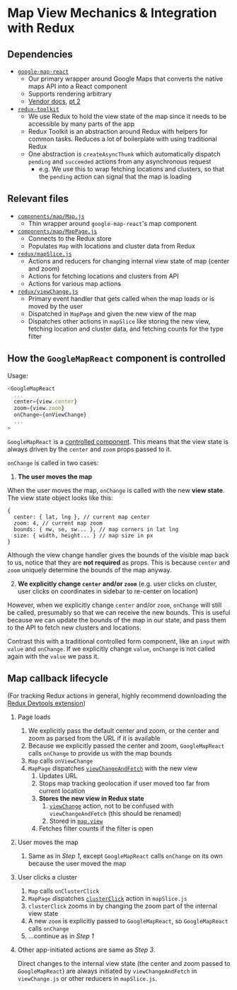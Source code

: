 # Map View Mechanics & Integration with Redux

## Dependencies

- [`google-map-react`](https://github.com/google-map-react/google-map-react)
  - Our primary wrapper around Google Maps that converts the native maps API into a React component
  - Supports rendering arbitrary
  - [Vendor docs](https://github.com/google-map-react/google-map-react/blob/master/API.md), [pt 2](https://github.com/google-map-react/google-map-react/blob/master/DOC.md)
- [`redux-toolkit`](https://redux-toolkit.js.org/tutorials/quick-start)
  - We use Redux to hold the view state of the map since it needs to be accessible by many parts of the app
  - Redux Toolkit is an abstraction around Redux with helpers for common tasks. Reduces a lot of boilerplate with using traditional Redux
  - One abstraction is `createAsyncThunk` which automatically dispatch `pending` and `succeeded` actions from any asynchronous request
    - e.g. We use this to wrap fetching locations and clusters, so that the `pending` action can signal that the map is loading

## Relevant files

- [`components/map/Map.js`](https://github.com/falling-fruit/falling-fruit-web/blob/main/src/components/map/Map.js)
  - Thin wrapper around `google-map-react`'s map component
- [`components/map/MapPage.js`](https://github.com/falling-fruit/falling-fruit-web/blob/main/src/components/map/MapPage.js)
  - Connects to the Redux store
  - Populates `Map` with locations and cluster data from Redux
- [`redux/mapSlice.js`](https://github.com/falling-fruit/falling-fruit-web/blob/main/src/redux/mapSlice.js)
  - Actions and reducers for changing internal view state of map (center and zoom)
  - Actions for fetching locations and clusters from API
  - Actions for various map actions
- [`redux/viewChange.js`](https://github.com/falling-fruit/falling-fruit-web/blob/main/src/redux/viewChange.js#L1)
  - Primary event handler that gets called when the map loads or is moved by the user
  - Dispatched in `MapPage` and given the new view of the map
  - Dispatches other actions in `mapSlice` like storing the new view, fetching location and cluster data, and fetching counts for the type filter

## How the `GoogleMapReact` component is controlled

Usage:

```javascript
<GoogleMapReact
  ...
  center={view.center}
  zoom={view.zoom}
  onChange={onViewChange}
  ...
>
```

`GoogleMapReact` is a [controlled component](https://reactjs.org/docs/forms.html#controlled-components). This means that the view state is always driven by the `center` and `zoom` props passed to it.

`onChange` is called in two cases:

1. **The user moves the map**

When the user moves the map, `onChange` is called with the new **view state**. The view state object looks like this:

```
{
  center: { lat, lng }, // current map center
  zoom: 4, // current map zoom
  bounds: { nw, se, sw... }, // map corners in lat lng
  size: { width, height... } // map size in px
}
```

Although the view change handler gives the bounds of the visible map back to us, notice that they are **not required** as props. This is because `center` and `zoom` uniquely determine the bounds of the map anyway.

2. **We explicitly change `center` and/or `zoom`** (e.g. user clicks on cluster, user clicks on coordinates in sidebar to re-center on location)

However, when we explicitly change `center` and/or `zoom`, `onChange` will still be called, presumably so that we can receive the new bounds. This is useful because we can update the bounds of the map in our state, and pass them to the API to fetch new clusters and locations.

Contrast this with a traditional controlled form component, like an `input` with `value` and `onChange`. If we explicitly change `value`, `onChange` is not called again with the `value` we pass it.

## Map callback lifecycle

(For tracking Redux actions in general, highly recommend downloading the [Redux Devtools extension](https://chrome.google.com/webstore/detail/redux-devtools/lmhkpmbekcpmknklioeibfkpmmfibljd?hl=en))

1. Page loads

   1. We explicitly pass the default center and zoom, or the center and zoom as parsed from the URL if it is available
   2. Because we explicitly passed the center and zoom, `GoogleMapReact` calls `onChange` to provide us with the map bounds
   3. `Map` calls `onViewChange`
   4. `MapPage` dispatches [`viewChangeAndFetch`](https://github.com/falling-fruit/falling-fruit-web/blob/de03705a7a82d8587aabc070b3aae193a861caf2/src/redux/viewChange.js#L81) with the new view
      1. Updates URL
      2. Stops map tracking geolocation if user moved too far from current location
      3. **Stores the new view in Redux state**
         1. [`viewChange`](https://github.com/falling-fruit/falling-fruit-web/blob/e15c7abb2c95a701f1f093b83d2043c7e6a8b8a9/src/redux/mapSlice.js#L69) action, not to be confused with `viewChangeAndFetch` (this should be renamed)
         2. Stored in [`map.view`](https://github.com/falling-fruit/falling-fruit-web/blob/e15c7abb2c95a701f1f093b83d2043c7e6a8b8a9/src/redux/mapSlice.js#L51)
      4. Fetches filter counts if the filter is open

2. User moves the map

   1. Same as in _Step 1_, except `GoogleMapReact` calls `onChange` on its own because the user moved the map

3. User clicks a cluster

   1. `Map` calls `onClusterClick`
   2. `MapPage` dispatches [`clusterClick`](https://github.com/falling-fruit/falling-fruit-web/blob/e15c7abb2c95a701f1f093b83d2043c7e6a8b8a9/src/redux/mapSlice.js#L149) action in `mapSlice.js`
   3. `clusterClick` zooms in by changing the zoom part of the internal view state
   4. A new `zoom` is explicitly passed to `GoogleMapReact`, so `GoogleMapReact` calls `onChange`
   5. ...continue as in _Step 1_

4. Other app-initiated actions are same as _Step 3_.

   Direct changes to the internal view state (the center and zoom passed to `GoogleMapReact`) are always initiated by `viewChangeAndFetch` in `viewChange.js` or other reducers in `mapSlice.js`.
